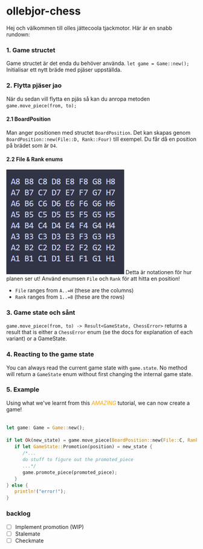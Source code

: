 # ollebjor-chess
Hej och välkommen till olles jättecoola tjackmotor. Här är en snabb rundown:
### 1. Game structet
Game structet är det enda du behöver använda. `let game = Game::new();` Initialisar ett nytt bräde med pjäser uppställda.

### 2. Flytta pjäser jao
När du sedan vill flytta en pjäs så kan du anropa metoden `game.move_piece(from, to);` 

#### 2.1 BoardPosition
Man anger positionen med structet `BoardPosition`. Det kan skapas genom `BoardPosition::new(File::D, Rank::Four)` till exempel. Du får då en position på brädet som är `D4`.

#### 2.2 File & Rank enums

![alt text](image.png)
Detta är notationen för hur planen ser ut! Använd enumsen `File` och `Rank` för att hitta en position!
* `File` ranges from `A..=H` (these are the columns)
* `Rank` ranges from `1..=8` (these are the rows)

### 3. Game state och sånt
`game.move_piece(from, to) -> Result<GameState, ChessError>` returns a result that is either a `ChessError` enum (se the docs for explanation of each variant) or a GameState. 

### 4. Reacting to the game state
You can always read the current game state with `game.state`. No method will return a `GameState` enum without first changing the internal game state.

### 5. Example

Using what we've learnt from this <span style="color:orange">*AMAZING*</span> tutorial, we can now create a game!

```rust

let game: Game = Game::new();

if let Ok(new_state) = game.move_piece(BoardPosition::new(File::C, Rank::Two),BoardPosition::new(File::C, Rank::Three)){
   if let GameState::Promotion(position) = new_state {
      /*...
      do stuff to figure out the promoted_piece
      ...*/
      game.promote_piece(promoted_piece);
   }
} else {
   println!("error!");
}

```

### backlog
* [ ] Implement promotion (WIP)
* [ ] Stalemate
* [ ] Checkmate